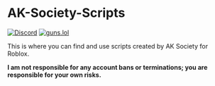 # AK-Society-Scripts

[![Discord](https://img.shields.io/badge/Discord-Join%20our%20Server-7289DA?logo=discord&logoColor=white)](https://discord.gg/xqu8w935nZ)
[![guns.lol](https://img.shields.io/badge/guns.lol-AK47Bullets-FF0000?logo=gun&logoColor=white)](https://guns.lol/ak47bullets)

This is where you can find and use scripts created by AK Society for Roblox.

**I am not responsible for any account bans or terminations; you are responsible for your own risks.**
